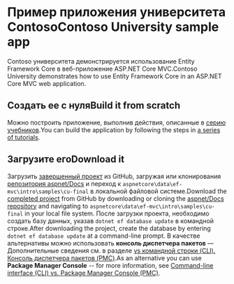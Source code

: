 # <a name="contoso-university-sample-app"></a><span data-ttu-id="ce7dc-101">Пример приложения университета Contoso</span><span class="sxs-lookup"><span data-stu-id="ce7dc-101">Contoso University sample app</span></span>

<span data-ttu-id="ce7dc-102">Contoso университета демонстрируется использование Entity Framework Core в веб-приложение ASP.NET Core MVC.</span><span class="sxs-lookup"><span data-stu-id="ce7dc-102">Contoso University demonstrates how to use Entity Framework Core in an ASP.NET Core MVC web application.</span></span>

## <a name="build-it-from-scratch"></a><span data-ttu-id="ce7dc-103">Создать ее с нуля</span><span class="sxs-lookup"><span data-stu-id="ce7dc-103">Build it from scratch</span></span>

<span data-ttu-id="ce7dc-104">Можно построить приложение, выполнив действия, описанные в [серию учебников](https://docs.asp.net/en/latest/data/ef-mvc/intro.html).</span><span class="sxs-lookup"><span data-stu-id="ce7dc-104">You can build the application by following the steps in [a series of tutorials](https://docs.asp.net/en/latest/data/ef-mvc/intro.html).</span></span>

## <a name="download-it"></a><span data-ttu-id="ce7dc-105">Загрузите его</span><span class="sxs-lookup"><span data-stu-id="ce7dc-105">Download it</span></span>

<span data-ttu-id="ce7dc-106">Загрузить [завершенный проект](https://github.com/aspnet/Docs/tree/master/aspnetcore/data/ef-mvc/intro/samples/cu-final) из GitHub, загружая или клонирования [репозитория aspnet/Docs](https://github.com/aspnet/Docs) и переход к `aspnetcore\data\ef-mvc\intro\samples\cu-final` в локальной файловой системе.</span><span class="sxs-lookup"><span data-stu-id="ce7dc-106">Download the [completed project](https://github.com/aspnet/Docs/tree/master/aspnetcore/data/ef-mvc/intro/samples/cu-final) from GitHub by downloading or cloning the [aspnet/Docs repository](https://github.com/aspnet/Docs) and navigating to `aspnetcore\data\ef-mvc\intro\samples\cu-final` in your local file system.</span></span>  <span data-ttu-id="ce7dc-107">После загрузки проекта, необходимо создать базу данных, указав `dotnet ef database update` в командной строке.</span><span class="sxs-lookup"><span data-stu-id="ce7dc-107">After downloading the project, create the database by entering `dotnet ef database update` at a command-line prompt.</span></span> <span data-ttu-id="ce7dc-108">В качестве альтернативы можно использовать **консоль диспетчера пакетов** — Дополнительные сведения см. в разделе [vs командной строки (CLI). Консоль диспетчера пакетов (PMC)](https://docs.microsoft.com/aspnet/core/data/ef-mvc/migrations#command-line-interface-cli-vs-package-manager-console-pmc).</span><span class="sxs-lookup"><span data-stu-id="ce7dc-108">As an alternative you can use **Package Manager Console** -- for more information, see [Command-line interface (CLI) vs. Package Manager Console (PMC)](https://docs.microsoft.com/aspnet/core/data/ef-mvc/migrations#command-line-interface-cli-vs-package-manager-console-pmc).</span></span>
